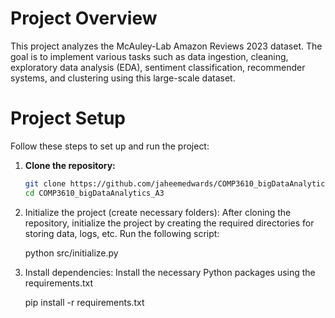 # Project Overview

This project analyzes the McAuley-Lab Amazon Reviews 2023 dataset. The goal is to implement various tasks such as data ingestion, cleaning, exploratory data analysis (EDA), sentiment classification, recommender systems, and clustering using this large-scale dataset.

# Project Setup

Follow these steps to set up and run the project:

1. **Clone the repository:**
   ```bash
   git clone https://github.com/jaheemedwards/COMP3610_bigDataAnalytics_A3.git
   cd COMP3610_bigDataAnalytics_A3

2. Initialize the project (create necessary folders): After cloning the repository, initialize the project by creating the required directories for storing data, logs, etc. Run the following script:

    python src/initialize.py

3. Install dependencies: Install the necessary Python packages using the requirements.txt

    pip install -r requirements.txt

